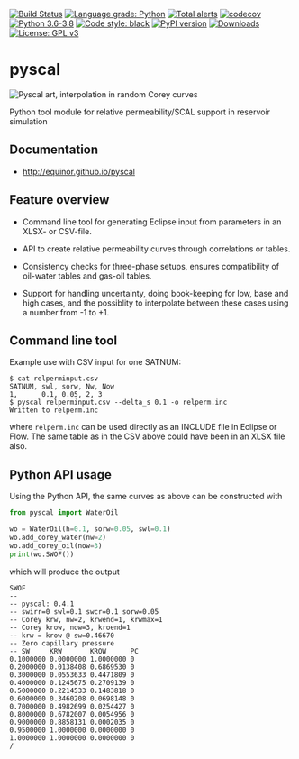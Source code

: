 [![Build Status](https://img.shields.io/github/workflow/status/equinor/pyscal/pyscal)](https://github.com/equinor/pyscal/actions?query=workflow%3Apyscal)
[![Language grade: Python](https://img.shields.io/lgtm/grade/python/g/equinor/pyscal.svg?logo=lgtm&logoWidth=18)](https://lgtm.com/projects/g/equinor/pyscal/context:python)
[![Total alerts](https://img.shields.io/lgtm/alerts/g/equinor/pyscal.svg?logo=lgtm&logoWidth=18)](https://lgtm.com/projects/g/equinor/pyscal/alerts/)
[![codecov](https://codecov.io/gh/equinor/pyscal/branch/master/graph/badge.svg)](https://codecov.io/gh/equinor/pyscal)
[![Python 3.6-3.8](https://img.shields.io/badge/python-3.6%20|%203.7%20|%203.8-blue.svg)](https://www.python.org)
[![Code style: black](https://img.shields.io/badge/code%20style-black-000000.svg)](https://black.readthedocs.io/)
[![PyPI version](https://badge.fury.io/py/pyscal.svg)](https://badge.fury.io/py/pyscal)
[![Downloads](https://pepy.tech/badge/pyscal)](https://pepy.tech/project/pyscal)
[![License: GPL v3](https://img.shields.io/badge/License-LGPLv3-blue.svg)](https://www.gnu.org/licenses/lgpl-3.0)

# pyscal

![Pyscal art, interpolation in random Corey curves](docs/images/pyscal-logo.png)

Python tool module for relative permeability/SCAL support in reservoir simulation

## Documentation

*   <http://equinor.github.io/pyscal>

## Feature overview

*   Command line tool for generating Eclipse input from parameters
    in an XLSX- or CSV-file.

*   API to create relative permeability curves through correlations or
    tables.

*   Consistency checks for three-phase setups, ensures compatibility of
    oil-water tables and gas-oil tables.

*   Support for handling uncertainty, doing book-keeping for low, base
    and high cases, and the possiblity to interpolate between these
    cases using a number from -1 to +1.

## Command line tool
Example use with CSV input for one SATNUM:
```console
$ cat relperminput.csv
SATNUM, swl, sorw, Nw, Now
1,      0.1, 0.05, 2, 3
$ pyscal relperminput.csv --delta_s 0.1 -o relperm.inc
Written to relperm.inc
```

where `relperm.inc` can be used directly as an INCLUDE file in Eclipse or Flow.
The same table as in the CSV above could have been in an XLSX file also.

## Python API usage

Using the Python API, the same curves as above can be constructed with

```python
from pyscal import WaterOil

wo = WaterOil(h=0.1, sorw=0.05, swl=0.1)
wo.add_corey_water(nw=2)
wo.add_corey_oil(now=3)
print(wo.SWOF())
```
which will produce the output
```console
SWOF
--
-- pyscal: 0.4.1
-- swirr=0 swl=0.1 swcr=0.1 sorw=0.05
-- Corey krw, nw=2, krwend=1, krwmax=1
-- Corey krow, now=3, kroend=1
-- krw = krow @ sw=0.46670
-- Zero capillary pressure
-- SW     KRW       KROW      PC
0.1000000 0.0000000 1.0000000 0
0.2000000 0.0138408 0.6869530 0
0.3000000 0.0553633 0.4471809 0
0.4000000 0.1245675 0.2709139 0
0.5000000 0.2214533 0.1483818 0
0.6000000 0.3460208 0.0698148 0
0.7000000 0.4982699 0.0254427 0
0.8000000 0.6782007 0.0054956 0
0.9000000 0.8858131 0.0002035 0
0.9500000 1.0000000 0.0000000 0
1.0000000 1.0000000 0.0000000 0
/
```
